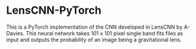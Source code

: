 # LensCNN-PyTorch
This is a PyTorch implementation of the CNN developed in LensCNN by A-Davies. 
This neural network takes 101 x 101 pixel single band fits files as input and outputs the probability of an image being a gravitational lens.
